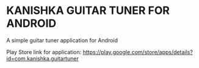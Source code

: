 # KANISHKA GUITAR TUNER FOR ANDROID
A simple guitar tuner application for Android

Play Store link for application:
https://play.google.com/store/apps/details?id=com.kanishka.guitartuner 

